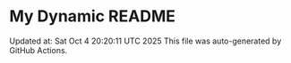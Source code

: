# My Dynamic README
Updated at: Sat Oct  4 20:20:11 UTC 2025
This file was auto-generated by GitHub Actions.
